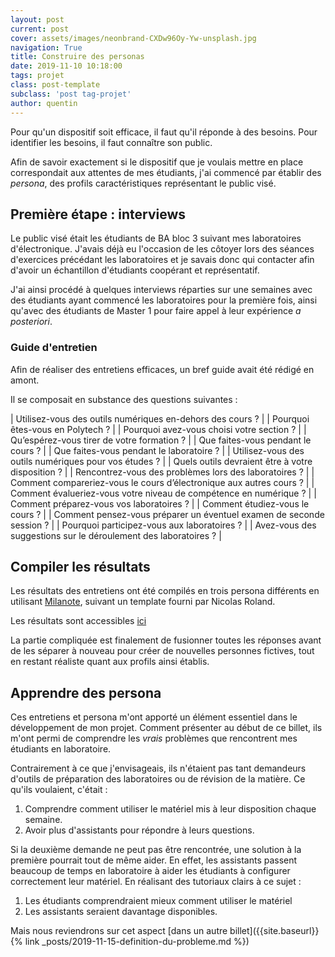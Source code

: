 ```yaml
---
layout: post
current: post
cover: assets/images/neonbrand-CXDw96Oy-Yw-unsplash.jpg
navigation: True
title: Construire des personas
date: 2019-11-10 10:18:00
tags: projet
class: post-template
subclass: 'post tag-projet'
author: quentin
---
```


Pour qu'un dispositif soit efficace, il faut qu'il réponde à des besoins.
Pour identifier les besoins, il faut connaître son public.

Afin de savoir exactement si le dispositif que je voulais mettre en place correspondait aux attentes de mes étudiants, j'ai commencé par établir des *persona*, des profils caractéristiques représentant le public visé.

## Première étape : interviews

Le public visé était les étudiants de BA bloc 3 suivant mes laboratoires d'électronique.
J'avais déjà eu l'occasion de les côtoyer lors des séances d'exercices précédant les laboratoires et je savais donc qui contacter afin d'avoir un échantillon d'étudiants coopérant et représentatif.

J'ai ainsi procédé à quelques interviews réparties sur une semaines avec des étudiants ayant commencé les laboratoires pour la première fois, ainsi qu'avec des étudiants de Master 1 pour faire appel à leur expérience *a posteriori*.


### Guide d'entretien

Afin de réaliser des entretiens efficaces, un bref guide avait été rédigé en amont.

Il se composait en substance des questions suivantes :

| Utilisez-vous des outils numériques en-dehors des cours ? |
| Pourquoi êtes-vous en Polytech ? |
| Pourquoi avez-vous choisi votre section ? |
| Qu’espérez-vous tirer de votre formation ? |
| Que faites-vous pendant le cours ? |
| Que faites-vous pendant le laboratoire ? |
| Utilisez-vous des outils numériques pour vos études ? |
| Quels outils devraient être à votre disposition ? |
| Rencontrez-vous des problèmes lors des laboratoires ? |
| Comment compareriez-vous le cours d’électronique aux autres cours ? |
| Comment évalueriez-vous votre niveau de compétence en numérique ? |
| Comment préparez-vous vos laboratoires ? |
| Comment étudiez-vous le cours ? |
| Comment pensez-vous préparer un éventuel examen de seconde session ? |
| Pourquoi participez-vous aux laboratoires ? |
| Avez-vous des suggestions sur le déroulement des laboratoires ? |


## Compiler les résultats

Les résultats des entretiens ont été compilés en trois persona différents en utilisant [Milanote](https://milanote.com/), suivant un template fourni par Nicolas Roland.

Les résultats sont accessibles [ici](assets/persona)

La partie compliquée est finalement de fusionner toutes les réponses avant de les séparer à nouveau pour créer de nouvelles personnes fictives, tout en restant réaliste quant aux profils ainsi établis.

## Apprendre des persona

Ces entretiens et persona m'ont apporté un élément essentiel dans le développement de mon projet.
Comment présenter au début de ce billet, ils m'ont permi de comprendre les *vrais* problèmes que rencontrent mes étudiants en laboratoire.

Contrairement à ce que j'envisageais, ils n'étaient pas tant demandeurs d'outils de préparation des laboratoires ou de révision de la matière.
Ce qu'ils voulaient, c'était :
1. Comprendre comment utiliser le matériel mis à leur disposition chaque semaine.
2. Avoir plus d'assistants pour répondre à leurs questions.

Si la deuxième demande ne peut pas être rencontrée, une solution à la première pourrait tout de même aider.
En effet, les assistants passent beaucoup de temps en laboratoire à aider les étudiants à configurer correctement leur matériel. En réalisant des tutoriaux clairs à ce sujet :
1. Les étudiants comprendraient mieux comment utiliser le matériel
2. Les assistants seraient davantage disponibles.

Mais nous reviendrons sur cet aspect 
[dans un autre billet]({{site.baseurl}}{% link _posts/2019-11-15-definition-du-probleme.md %})